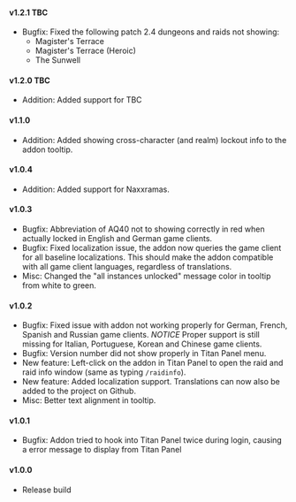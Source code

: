 #### v1.2.1 TBC

-   Bugfix: Fixed the following patch 2.4 dungeons and raids not showing:
    -   Magister's Terrace
    -   Magister's Terrace (Heroic)
    -   The Sunwell

#### v1.2.0 TBC

-   Addition: Added support for TBC

#### v1.1.0

-   Addition: Added showing cross-character (and realm) lockout info to the addon tooltip.

#### v1.0.4

-   Addition: Added support for Naxxramas.

#### v1.0.3

-   Bugfix: Abbreviation of AQ40 not to showing correctly in red when actually locked in English and German game clients.
-   Bugfix: Fixed localization issue, the addon now queries the game client for all baseline localizations. This should make the addon compatible with all game client languages, regardless of translations.
-   Misc: Changed the "all instances unlocked" message color in tooltip from white to green.

#### v1.0.2

-   Bugfix: Fixed issue with addon not working properly for German, French, Spanish and Russian game clients. _NOTICE_ Proper support is still missing for Italian, Portuguese, Korean and Chinese game clients.
-   Bugfix: Version number did not show properly in Titan Panel menu.
-   New feature: Left-click on the addon in Titan Panel to open the raid and raid info window (same as typing `/raidinfo`).
-   New feature: Added localization support. Translations can now also be added to the project on Github.
-   Misc: Better text alignment in tooltip.

#### v1.0.1

-   Bugfix: Addon tried to hook into Titan Panel twice during login, causing a error message to display from Titan Panel

#### v1.0.0

-   Release build
